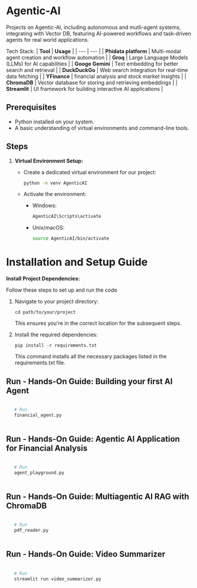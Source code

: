 # Agentic-AI
Projects on Agentic-AI, including autonomous and mutli-agent systems, integrating with Vector DB, featuring AI-powered workflows and task-driven agents for real world applications.

Tech Stack:
| **Tool** | **Usage** |
| --- | --- |
| **Phidata platform** | Multi-modal agent creation and workflow automation |
| **Groq** | Large Language Models (LLMs) for AI capabilities |
| **Googe Gemini** | Text embedding for better search and retrieval |
| **DuckDuckGo** | Web search integration for real-time data fetching |
| **YFinance** | financial analysis and stock market insights |
| **ChromaDB** | Vector database for storing and retrieving embeddings |
| **Streamlit** | UI framework for building interactive AI applications |

## Prerequisites
- Python installed on your system.
- A basic understanding of virtual environments and command-line tools.

## Steps

1. **Virtual Environment Setup:**
   - Create a dedicated virtual environment for our project:
   
     ```bash
     python -m venv AgenticAI
     ```
   - Activate the environment:
   
     - Windows:
       ```bash
       AgenticAI\Scripts\activate       
       ```
     - Unix/macOS:
       ```bash
       source AgenticAI/bin/activate
       ```
   

# Installation and Setup Guide

**Install Project Dependencies:**

Follow these steps to set up and run the code

1. Navigate to your project directory:
   ```
   cd path/to/your/project
   ```
   This ensures you're in the correct location for the subsequent steps.

2. Install the required dependencies:
   ```
   pip install -r requirements.txt   
   ```
   This command installs all the necessary packages listed in the requirements.txt file.


## Run - Hands-On Guide: Building your first AI Agent

   ```bash 
     
      # Run 
      financial_agent.py
      
   ```
## Run - Hands-On Guide: Agentic AI Application for Financial Analysis

   ```bash 
     
      # Run 
      agent_playground.py
      
   ```
## Run - Hands-On Guide: Multiagentic AI RAG with ChromaDB

   ```bash 
     
      # Run 
      pdf_reader.py
      
   ```

## Run - Hands-On Guide: Video Summarizer

   ```bash 
     
      # Run 
      streamlit run video_summarizer.py
      
   ```
